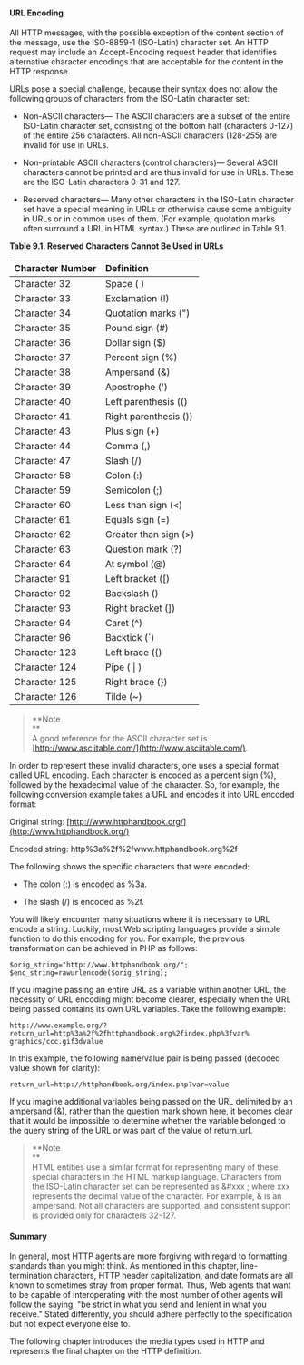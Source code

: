 #### URL Encoding

All HTTP messages, with the possible exception of the content section of the message, use the ISO-8859-1 \(ISO-Latin\) character set. An HTTP request may include an Accept-Encoding request header that identifies alternative character encodings that are acceptable for the content in the HTTP response.

URLs pose a special challenge, because their syntax does not allow the following groups of characters from the ISO-Latin character set:

* Non-ASCII characters— The ASCII characters are a subset of the entire ISO-Latin character set, consisting of the bottom half \(characters 0-127\) of the entire 256 characters. All non-ASCII characters \(128-255\) are invalid for use in URLs.

* Non-printable ASCII characters \(control characters\)— Several ASCII characters cannot be printed and are thus invalid for use in URLs. These are the ISO-Latin characters 0-31 and 127.

* Reserved characters— Many other characters in the ISO-Latin character set have a special meaning in URLs or otherwise cause some ambiguity in URLs or in common uses of them. \(For example, quotation marks often surround a URL in HTML syntax.\) These are outlined in Table 9.1.

**Table 9.1. Reserved Characters Cannot Be Used in URLs**

| Character Number | Definition |
| :--- | :--- |
| Character 32 | Space \( \) |
| Character 33 | Exclamation \(!\) |
| Character 34 | Quotation marks \("\) |
| Character 35 | Pound sign \(\#\) |
| Character 36 | Dollar sign \($\) |
| Character 37 | Percent sign \(%\) |
| Character 38 | Ampersand \(&\) |
| Character 39 | Apostrophe \('\) |
| Character 40 | Left parenthesis \(\(\) |
| Character 41 | Right parenthesis \(\)\) |
| Character 43 | Plus sign \(+\) |
| Character 44 | Comma \(,\) |
| Character 47 | Slash \(/\) |
| Character 58 | Colon \(:\) |
| Character 59 | Semicolon \(;\) |
| Character 60 | Less than sign \(&lt;\) |
| Character 61 | Equals sign \(=\) |
| Character 62 | Greater than sign \(&gt;\) |
| Character 63 | Question mark \(?\) |
| Character 64 | At symbol \(@\) |
| Character 91 | Left bracket \(\[\) |
| Character 92 | Backslash \(\) |
| Character 93 | Right bracket \(\]\) |
| Character 94 | Caret \(^\) |
| Character 96 | Backtick \(\`\) |
| Character 123 | Left brace \({\) |
| Character 124 | Pipe \( \| \) |
| Character 125 | Right brace \(}\) |
| Character 126 | Tilde \(~\) |

> **Note      
> **  
> A good reference for the ASCII character set is [http://www.asciitable.com/](http://www.asciitable.com/).

In order to represent these invalid characters, one uses a special format called URL encoding. Each character is encoded as a percent sign \(%\), followed by the hexadecimal value of the character. So, for example, the following conversion example takes a URL and encodes it into URL encoded format:

Original string: [http://www.httphandbook.org/](http://www.httphandbook.org/)

Encoded string: http%3a%2f%2fwww.httphandbook.org%2f

The following shows the specific characters that were encoded:

* The colon \(:\) is encoded as %3a.

* The slash \(/\) is encoded as %2f.

You will likely encounter many situations where it is necessary to URL encode a string. Luckily, most Web scripting languages provide a simple function to do this encoding for you. For example, the previous transformation can be achieved in PHP as follows:

`$orig_string="http://www.httphandbook.org/";       
$enc_string=rawurlencode($orig_string);`

If you imagine passing an entire URL as a variable within another URL, the necessity of URL encoding might become clearer, especially when the URL being passed contains its own URL variables. Take the following example:

`http://www.example.org/?return_url=http%3a%2f%2fhttphandbook.org%2findex.php%3fvar% graphics/ccc.gif3dvalue`

In this example, the following name/value pair is being passed \(decoded value shown for clarity\):

`return_url=http://httphandbook.org/index.php?var=value`

If you imagine additional variables being passed on the URL delimited by an ampersand \(&\), rather than the question mark shown here, it becomes clear that it would be impossible to determine whether the variable belonged to the query string of the URL or was part of the value of return\_url.

> **Note      
> **  
> HTML entities use a similar format for representing many of these special characters in the HTML markup language. Characters from the ISO-Latin character set can be represented as &\#xxx ; where xxx represents the decimal value of the character. For example, & is an ampersand. Not all characters are supported, and consistent support is provided only for characters 32-127.

#### Summary

In general, most HTTP agents are more forgiving with regard to formatting standards than you might think. As mentioned in this chapter, line-termination characters, HTTP header capitalization, and date formats are all known to sometimes stray from proper format. Thus, Web agents that want to be capable of interoperating with the most number of other agents will follow the saying, "be strict in what you send and lenient in what you receive." Stated differently, you should adhere perfectly to the specification but not expect everyone else to.

The following chapter introduces the media types used in HTTP and represents the final chapter on the HTTP definition.


